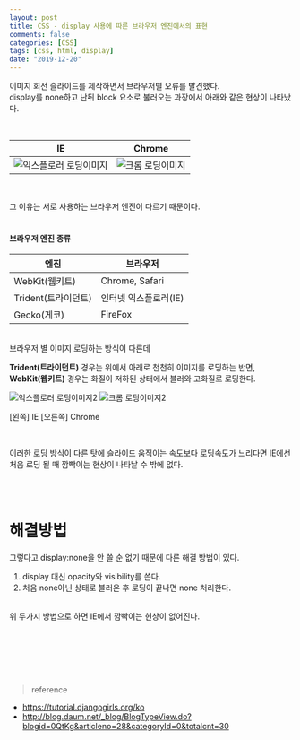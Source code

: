 ```yaml
---
layout: post
title: CSS - display 사용에 따른 브라우저 엔진에서의 표현
comments: false
categories: [CSS]
tags: [css, html, display]
date: "2019-12-20"
---
```


이미지 회전 슬라이드를 제작하면서 브라우저별 오류를 발견했다.  
display를 none하고 난뒤 block 요소로 불러오는 과장에서 아래와 같은 현상이 나타났다.

<br>

|                              IE                              |                          Chrome                          |
| :----------------------------------------------------------: | :------------------------------------------------------: |
| ![익스플로러 로딩이미지](../imgaes/posts/css/display-ie.gif) | ![크롬 로딩이미지](/imgaes/posts/css/display-chrome.gif) |

<br>

그 이유는 서로 사용하는 브라우저 엔진이 다르기 때문이다.  
<br>

#### 브라우저 엔진 종류

| 엔진                | 브라우저              |
| ------------------- | --------------------- |
| WebKit(웹키트)      | Chrome, Safari        |
| Trident(트라이던트) | 인터넷 익스플로러(IE) |
| Gecko(게코)         | FireFox               |

<br>
브라우저 별 이미지 로딩하는 방식이 다른데  
<br>

**Trident(트라이던트)** 경우는 위에서 아래로 천천히 이미지를 로딩하는 반면, **WebKit(웹키트)** 경우는 화질이 저하된 상태에서 불러와 고화질로 로딩한다.

![익스플로러 로딩이미지2](/src/imgaes/posts/css/display-ie2.gif) ![크롬 로딩이미지2](/src/imgaes/posts/css/display-chrome2.gif)

[왼쪽] IE [오른쪽] Chrome

<br>

이러한 로딩 방식이 다른 탓에 슬라이드 움직이는 속도보다 로딩속도가 느리다면 IE에선 처음 로딩 될 때 깜빡이는 현상이 나타날 수 밖에 없다.

<br><br>

# 해결방법

그렇다고 display:none을 안 쓸 순 없기 때문에 다른 해결 방법이 있다.
<br>

1. display 대신 opacity와 visibility를 쓴다.
2. 처음 none아닌 상태로 불러온 후 로딩이 끝나면 none 처리한다.

<br>
위 두가지 방법으로 하면 IE에서 깜빡이는 현상이 없어진다.

<br><br><br><br><br>

> <subtitle>reference</subtitle>

-   https://tutorial.djangogirls.org/ko
-   http://blog.daum.net/_blog/BlogTypeView.do?blogid=0QtKg&articleno=28&categoryId=0&totalcnt=30

<br><br><br><br><br>
